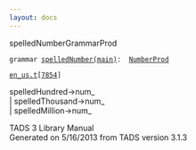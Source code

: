 ```yaml
---
layout: docs
---
```

<span class="title">spelledNumber</span><span class="type">GrammarProd</span>

`grammar `<span class="classExtLink">[`spelledNumber(main)`](../object/spelledNumber(main).html)</span>` :   `[`NumberProd`](../object/NumberProd.html)

[`en_us.t`](../file/en_us.t.html)`[`[`7854`](../source/en_us.t.html#7854)`]`



spelledHundred-\>num\_  
\| spelledThousand-\>num\_  
\| spelledMillion-\>num\_  





TADS 3 Library Manual  
Generated on 5/16/2013 from TADS version 3.1.3


